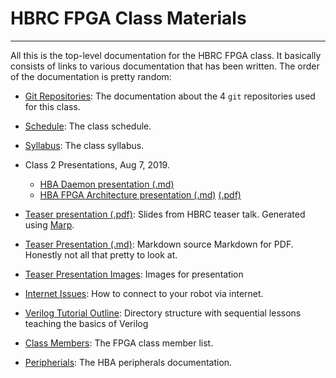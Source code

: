 # HBRC FPGA Class Materials

---

All this is the top-level documentation for the HBRC FPGA class.
It basically consists of links to various documentation that has
been written.  The order of the documentation is pretty random:

* [Git Repositories](repositories.md):
  The documentation about the 4 `git` repositories used for this class.

* [Schedule](schedule.md):
  The class schedule.

* [Syllabus](syllabus.md):
  The class syllabus.

* Class 2 Presentations, Aug 7, 2019.
  * [HBA Daemon presentation (.md)](hbadaemon_talk.md)
  * [HBA FPGA Architecture presentation (.md)](hbafpga_talk.md) [(.pdf)](hbafpga_talk_slides.pdf)

* [Teaser presentation (.pdf)](presentation.pdf):
  Slides from HBRC teaser talk. Generated using [Marp](https://github.com/marp-team/marp).

* [Teaser Presentation (.md)](presentation.md):
  Markdown source Markdown for PDF.  Honestly not all that pretty to look at.

* [Teaser Presentation Images](images):
  Images for presentation

* [Internet Issues](wifi.md):
  How to connect to your robot via internet.

* [Verilog Tutorial Outline](verilog_tutorial/README.md):
  Directory structure with sequential lessons teaching the basics of Verilog

* [Class Members](class_members.md):
  The FPGA class member list.

* [Peripherials](https://github.com/hbrc-fpga-class/peripherals):
  The HBA peripherals documentation.
  


